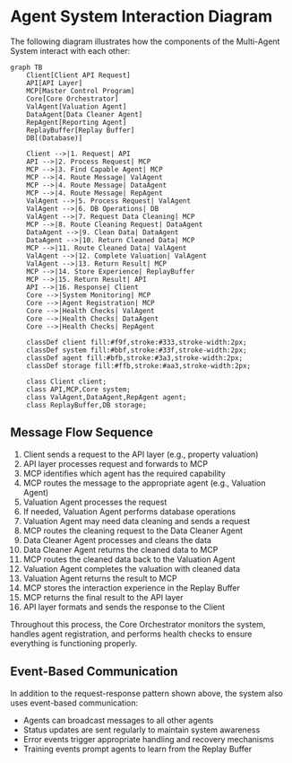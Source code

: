# Agent System Interaction Diagram

The following diagram illustrates how the components of the Multi-Agent System interact with each other:

```mermaid
graph TB
    Client[Client API Request]
    API[API Layer]
    MCP[Master Control Program]
    Core[Core Orchestrator]
    ValAgent[Valuation Agent]
    DataAgent[Data Cleaner Agent]
    RepAgent[Reporting Agent]
    ReplayBuffer[Replay Buffer]
    DB[(Database)]
    
    Client -->|1. Request| API
    API -->|2. Process Request| MCP
    MCP -->|3. Find Capable Agent| MCP
    MCP -->|4. Route Message| ValAgent
    MCP -->|4. Route Message| DataAgent
    MCP -->|4. Route Message| RepAgent
    ValAgent -->|5. Process Request| ValAgent
    ValAgent -->|6. DB Operations| DB
    ValAgent -->|7. Request Data Cleaning| MCP
    MCP -->|8. Route Cleaning Request| DataAgent
    DataAgent -->|9. Clean Data| DataAgent
    DataAgent -->|10. Return Cleaned Data| MCP
    MCP -->|11. Route Cleaned Data| ValAgent
    ValAgent -->|12. Complete Valuation| ValAgent
    ValAgent -->|13. Return Result| MCP
    MCP -->|14. Store Experience| ReplayBuffer
    MCP -->|15. Return Result| API
    API -->|16. Response| Client
    Core -->|System Monitoring| MCP
    Core -->|Agent Registration| MCP
    Core -->|Health Checks| ValAgent
    Core -->|Health Checks| DataAgent
    Core -->|Health Checks| RepAgent
    
    classDef client fill:#f9f,stroke:#333,stroke-width:2px;
    classDef system fill:#bbf,stroke:#33f,stroke-width:2px;
    classDef agent fill:#bfb,stroke:#3a3,stroke-width:2px;
    classDef storage fill:#ffb,stroke:#aa3,stroke-width:2px;
    
    class Client client;
    class API,MCP,Core system;
    class ValAgent,DataAgent,RepAgent agent;
    class ReplayBuffer,DB storage;
```

## Message Flow Sequence

1. Client sends a request to the API layer (e.g., property valuation)
2. API layer processes request and forwards to MCP
3. MCP identifies which agent has the required capability
4. MCP routes the message to the appropriate agent (e.g., Valuation Agent)
5. Valuation Agent processes the request
6. If needed, Valuation Agent performs database operations
7. Valuation Agent may need data cleaning and sends a request
8. MCP routes the cleaning request to the Data Cleaner Agent
9. Data Cleaner Agent processes and cleans the data
10. Data Cleaner Agent returns the cleaned data to MCP
11. MCP routes the cleaned data back to the Valuation Agent
12. Valuation Agent completes the valuation with cleaned data
13. Valuation Agent returns the result to MCP
14. MCP stores the interaction experience in the Replay Buffer
15. MCP returns the final result to the API layer
16. API layer formats and sends the response to the Client

Throughout this process, the Core Orchestrator monitors the system, handles agent registration, and performs health checks to ensure everything is functioning properly.

## Event-Based Communication

In addition to the request-response pattern shown above, the system also uses event-based communication:

- Agents can broadcast messages to all other agents
- Status updates are sent regularly to maintain system awareness
- Error events trigger appropriate handling and recovery mechanisms
- Training events prompt agents to learn from the Replay Buffer